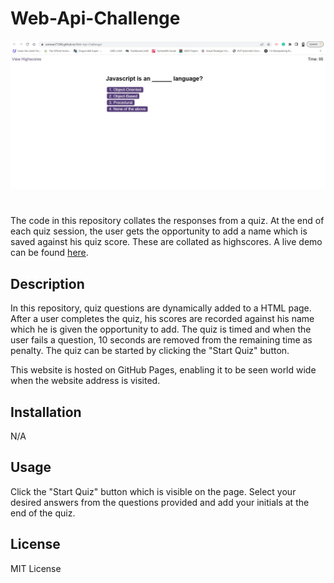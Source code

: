 # Web-Api-Challenge
![Site Image](assets/Images/webpage_image.jpg)
#
The code in this repository collates the responses from a quiz. At the end of each quiz session, the user gets the opportunity to add a name which is saved against his quiz score. These are collated as highscores. A live demo can be found [here](https://emman77240.github.io/Web-Api-Challenge/).

## Description
In this repository, quiz questions are dynamically added to a HTML page. After a user completes the quiz, his scores are recorded against his name which he is given the opportunity to add. The quiz is timed and when the user fails a question, 10 seconds are removed from the remaining time as penalty. The quiz can be started by clicking the "Start Quiz" button.

This website is hosted on GitHub Pages, enabling it to be seen world wide when the website address is visited.

## Installation
N/A

## Usage
Click the "Start Quiz" button which is visible on the page. Select your desired answers from the questions provided and add your initials at the end of the quiz.

## License
MIT License
